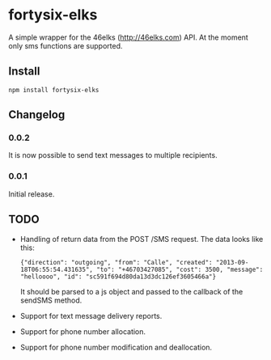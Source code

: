fortysix-elks
=============

A simple wrapper for the 46elks (http://46elks.com) API. At the moment only sms
functions are supported.

Install
-------
```
npm install fortysix-elks
```

Changelog
---------
### 0.0.2
It is now possible to send text messages to multiple recipients.

### 0.0.1
Initial release.

TODO
----
* Handling of return data from the POST /SMS request. The data looks like this:
  ```
  {"direction": "outgoing", "from": "Calle", "created": "2013-09-18T06:55:54.431635", "to": "+46703427085", "cost": 3500, "message": "helloooo", "id": "sc591f694d80da13d3dc126ef3605466a"}
  ```
  It should be parsed to a js object and passed to the callback of the sendSMS
  method.

* Support for text message delivery reports.

* Support for phone number allocation.

* Support for phone number modification and deallocation.